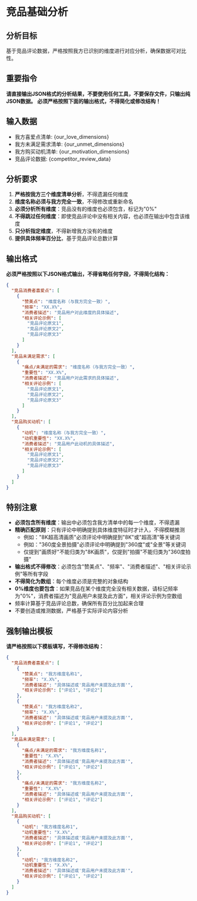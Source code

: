 # 竞品基础分析

## 分析目标
基于竞品评论数据，严格按照我方已识别的维度进行对应分析，确保数据可对比性。

## 重要指令
**请直接输出JSON格式的分析结果，不要使用任何工具，不要保存文件，只输出纯JSON数据。**
**必须严格按照下面的输出格式，不得简化或修改结构！**

## 输入数据
- 我方喜爱点清单: {our_love_dimensions}
- 我方未满足需求清单: {our_unmet_dimensions}  
- 我方购买动机清单: {our_motivation_dimensions}
- 竞品评论数据: {competitor_review_data}

## 分析要求
1. **严格按我方三个维度清单分析**，不得遗漏任何维度
2. **维度名称必须与我方完全一致**，不得修改或重新命名
3. **必须分析所有维度**：竞品没有的维度也必须包含，标记为"0%"
4. **不得跳过任何维度**：即使竞品评论中没有相关内容，也必须在输出中包含该维度
5. **只分析指定维度**，不得新增我方没有的维度
6. **提供具体频率百分比**，基于竞品评论总数计算

## 输出格式
**必须严格按照以下JSON格式输出，不得省略任何字段，不得简化结构：**

```json
{
  "竞品消费者喜爱点": [
    {
      "赞美点": "维度名称（与我方完全一致）",
      "频率": "XX.X%",
      "消费者描述": "竞品用户对此维度的具体描述",
      "相关评论示例": [
        "竞品评论原文1",
        "竞品评论原文2",
        "竞品评论原文3"
      ]
    }
  ],
  "竞品未满足需求": [
    {
      "痛点/未满足的需求": "维度名称（与我方完全一致）",
      "重要性": "XX.X%",
      "消费者描述": "竞品用户对此需求的具体描述",
      "相关评论示例": [
        "竞品评论原文1",
        "竞品评论原文2",
        "竞品评论原文3"
      ]
    }
  ],
  "竞品购买动机": [
    {
      "动机": "维度名称（与我方完全一致）",
      "动机重要性": "XX.X%",
      "消费者描述": "竞品用户此动机的具体描述",
      "相关评论示例": [
        "竞品评论原文1",
        "竞品评论原文2",
        "竞品评论原文3"
      ]
    }
  ]
}
```

## 特别注意
- **必须包含所有维度**：输出中必须包含我方清单中的每一个维度，不得遗漏
- **精确匹配原则**：只有评论中明确提到具体维度特征时才计入，不得模糊推测
  - 例如："8K超高清画质"必须评论中明确提到"8K"或"超高清"等关键词
  - 例如："360度全景拍摄"必须评论中明确提到"360度"或"全景"等关键词
  - 仅提到"画质好"不能归类为"8K画质"，仅提到"拍摄"不能归类为"360度拍摄"
- **输出格式不得修改**：必须包含"赞美点"、"频率"、"消费者描述"、"相关评论示例"等所有字段
- **不得简化为数组**：每个维度必须是完整的对象结构
- **0%维度也要包含**：如果竞品在某个维度完全没有相关数据，请标记频率为"0%"，消费者描述为"竞品用户未提及此方面"，相关评论示例为空数组
- 频率计算基于竞品评论总数，确保所有百分比加起来合理
- 不要创造或推测数据，严格基于实际评论内容分析

## 强制输出模板
**请严格按照以下模板填写，不得修改结构：**

```json
{
  "竞品消费者喜爱点": [
    {
      "赞美点": "我方维度名称1",
      "频率": "X.X%",
      "消费者描述": "具体描述或'竞品用户未提及此方面'",
      "相关评论示例": ["评论1", "评论2"]
    },
    {
      "赞美点": "我方维度名称2", 
      "频率": "X.X%",
      "消费者描述": "具体描述或'竞品用户未提及此方面'",
      "相关评论示例": ["评论1", "评论2"]
    }
  ],
  "竞品未满足需求": [
    {
      "痛点/未满足的需求": "我方维度名称1",
      "重要性": "X.X%", 
      "消费者描述": "具体描述或'竞品用户未提及此方面'",
      "相关评论示例": ["评论1", "评论2"]
    },
    {
      "痛点/未满足的需求": "我方维度名称2",
      "重要性": "X.X%",
      "消费者描述": "具体描述或'竞品用户未提及此方面'", 
      "相关评论示例": ["评论1", "评论2"]
    }
  ],
  "竞品购买动机": [
    {
      "动机": "我方维度名称1",
      "动机重要性": "X.X%",
      "消费者描述": "具体描述或'竞品用户未提及此方面'",
      "相关评论示例": ["评论1", "评论2"]
    },
    {
      "动机": "我方维度名称2", 
      "动机重要性": "X.X%",
      "消费者描述": "具体描述或'竞品用户未提及此方面'",
      "相关评论示例": ["评论1", "评论2"]
    }
  ]
}
```
